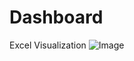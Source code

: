 # Dashboard
Excel Visualization 
![Image](https://t3.ftcdn.net/jpg/01/22/51/48/360_F_122514844_Zf7LV7lgNL3vNoGDjMB45OWPFndklNiB.jpg)
